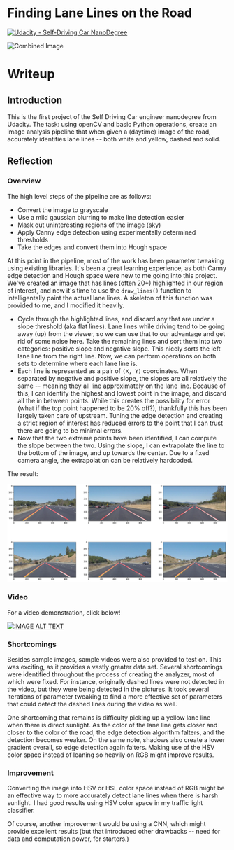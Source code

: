 # **Finding Lane Lines on the Road**
[![Udacity - Self-Driving Car NanoDegree](https://s3.amazonaws.com/udacity-sdc/github/shield-carnd.svg)](http://www.udacity.com/drive)

<img src="examples/laneLines_thirdPass.jpg" width="480" alt="Combined Image" />

# Writeup

## Introduction


This is the first project of the Self Driving Car engineer nanodegree from Udacity.
The task: using openCV and basic Python operations, create an image analysis pipeline
that when given a (daytime) image of the road, accurately identifies lane lines --
both white and yellow, dashed and solid.

## Reflection

### Overview


The high level steps of the pipeline are as follows:
- Convert the image to grayscale
- Use a mild gaussian blurring to make line detection easier
- Mask out uninteresting regions of the image (sky)
- Apply Canny edge detection using experimentally determined thresholds
- Take the edges and convert them into Hough space

At this point in the pipeline, most of the work has been parameter tweaking using existing
libraries. It's been a great learning experience, as both Canny edge detection
and Hough space were new to me going into this project. We've created an image
that has lines (often 20+) highlighted in our region of interest, and now it's time to
use the `draw_lines()` function to intelligentally paint the actual lane lines.
A skeleton of this function was provided to me, and I modified it heavily.

- Cycle through the highlighted lines, and discard any that are under a slope threshold (aka
flat lines). Lane lines while driving tend to be going away (up) from the viewer,
so we can use that to our advantage and get rid of some noise here. Take the
remaining lines and sort them into two categories: positive slope and negative slope.
This nicely sorts the left lane line from the right line. Now, we can perform
operations on both sets to determine where each lane line is.
- Each line is represented as a pair of `(X, Y)` coordinates. When separated by
negative and positive slope, the slopes are all relatively the same -- meaning
they all line approximately on the lane line. Because of this, I can identify
the highest and lowest point in the image, and discard all the in between points.
While this creates the possibility for error (what if the top point happened
to be 20% off?), thankfully this has been largely taken care of upstream.
Tuning the edge detection and creating a strict region of interest has reduced
errors to the point that I can trust there are going to be minimal errors.
- Now that the two extreme points have been identified, I can compute the slope
between the two. Using the slope, I can extrapolate the line to the bottom of the
image, and up towards the center. Due to a fixed camera angle, the extrapolation
can be relatively hardcoded.

The result:

![alt text](./lanelines.png "Lane Lines Identified")

### Video

For a video demonstration, click below!

[![IMAGE ALT TEXT](http://img.youtube.com/vi/-fUdbVX3HPA/0.jpg)](https://www.youtube.com/watch?v=-fUdbVX3HPA "Lane Line Analysis Demo")

### Shortcomings

Besides sample images, sample videos were also provided to test on. This was
exciting, as it provides a vastly greater data set. Several shortcomings were
identified throughout the process of creating the analyzer, most of which were
fixed. For instance, originally dashed lines were not detected in the video,
but they were being detected in the pictures. It took several iterations
of parameter tweaking to find a more effective set of parameters that could
detect the dashed lines during the video as well.

One shortcoming that remains is difficulty picking up a yellow lane line when
there is direct sunlight. As the color of the lane line gets closer and closer
to the color of the road, the edge detection algorithm falters, and the
detection becomes weaker. On the same note, shadows also create a lower gradient
overall, so edge detection again falters. Making use of the HSV color space
instead of leaning so heavily on RGB might improve results.

### Improvement

Converting the image into HSV or HSL color space instead of RGB might be an
effective way to more accurately detect lane lines when there is harsh sunlight.
I had good results using HSV color space in my traffic light classifier.

Of course, another improvement would be using a CNN, which might provide excellent
results (but that introduced other drawbacks -- need for data and computation
power, for starters.)
